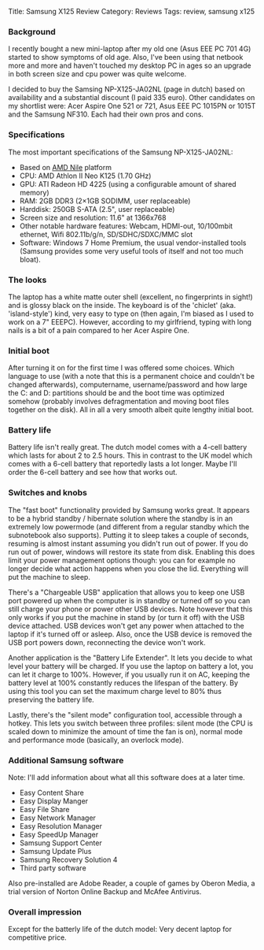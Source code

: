 Title: Samsung X125 Review
Category: Reviews
Tags: review, samsung x125

### Background

I recently bought a new mini-laptop after my old one (Asus EEE PC 701 4G) started to show symptoms of old age. Also,
I've been using that netbook more and more and haven't touched my desktop PC in ages so an upgrade in both screen size
and cpu power was quite welcome.

I decided to buy the Samsing NP-X125-JA02NL (page in dutch) based on availability and a substantial discount (I paid
335 euro). Other candidates on my shortlist were: Acer Aspire One 521 or 721, Asus EEE PC 1015PN or 1015T and the
Samsung NF310. Each had their own pros and cons.

### Specifications

The most important specifications of the Samsung NP-X125-JA02NL:

- Based on [AMD Nile](http://en.wikipedia.org/wiki/AMD_mobile_platform#Nile_platform_.282010.29) platform
- CPU: AMD Athlon II Neo K125 (1.70 GHz)
- GPU: ATI Radeon HD 4225 (using a configurable amount of shared memory)
- RAM: 2GB DDR3 (2×1GB SODIMM, user replaceable)
- Harddisk: 250GB S-ATA (2.5", user replaceable)
- Screen size and resolution: 11.6" at 1366x768
- Other notable hardware features: Webcam, HDMI-out, 10/100mbit ethernet, Wifi 802.11b/g/n, SD/SDHC/SDXC/MMC slot
- Software: Windows 7 Home Premium, the usual vendor-installed tools (Samsung provides some very useful tools of itself
  and not too much bloat).

### The looks

The laptop has a white matte outer shell (excellent, no fingerprints in sight!) and is glossy black on the inside. The
keyboard is of the 'chiclet' (aka. 'island-style') kind, very easy to type on (then again, I'm biased as I used to work
on a 7" EEEPC). However, according to my girlfriend, typing with long nails is a bit of a pain compared to her Acer
Aspire One.

### Initial boot

After turning it on for the first time I was offered some choices. Which language to use (with a note that this is a
permanent choice and couldn't be changed afterwards), computername, username/password and how large the C: and D:
partitions should be and the boot time was optimized somehow (probably involves defragmentation and moving boot files
together on the disk). All in all a very smooth albeit quite lengthy initial boot.

### Battery life

Battery life isn't really great. The dutch model comes with a 4-cell battery which lasts for about 2 to 2.5 hours. This
in contrast to the UK model which comes with a 6-cell battery that reportedly lasts a lot longer. Maybe I'll order the
6-cell battery and see how that works out.

### Switches and knobs

The "fast boot" functionality provided by Samsung works great. It appears to be a hybrid standby / hibernate solution
where the standby is in an extremely low powermode (and different from a regular standby which the subnotebook also
supports). Putting it to sleep takes a couple of seconds, resuming is almost instant assuming you didn't run out of
power. If you do run out of power, windows will restore its state from disk. Enabling this does limit your power
management options though: you can for example no longer decide what action happens when you close the lid. Everything
will put the machine to sleep.

There's a "Chargeable USB" application that allows you to keep one USB port powered up when the computer is in standby
or turned off so you can still charge your phone or power other USB devices. Note however that this only works if you
put the machine in stand by (or turn it off) with the USB device attached. USB devices won't get any power when
attached to the laptop if it's turned off or asleep. Also, once the USB device is removed the USB port powers down,
reconnecting the device won't work.

Another application is the "Battery Life Extender". It lets you decide to what level your battery will be charged. If
you use the laptop on battery a lot, you can let it charge to 100%. However, if you usually run it on AC, keeping the
battery level at 100% constantly reduces the lifespan of the battery. By using this tool you can set the maximum charge
level to 80% thus preserving the battery life.

Lastly, there's the "silent mode" configuration tool, accessible through a hotkey. This lets you switch between three
profiles: silent mode (the CPU is scaled down to minimize the amount of time the fan is on), normal mode and
performance mode (basically, an overlock mode).

### Additional Samsung software

Note: I'll add information about what all this software does at a later time.

- Easy Content Share
- Easy Display Manger
- Easy File Share
- Easy Network Manager
- Easy Resolution Manager
- Easy SpeedUp Manager
- Samsung Support Center
- Samsung Update Plus
- Samsung Recovery Solution 4
- Third party software

Also pre-installed are Adobe Reader, a couple of games by Oberon Media, a trial version of Norton Online Backup and
McAfee Antivirus.

### Overall impression

Except for the batterly life of the dutch model: Very decent laptop for competitive price.
